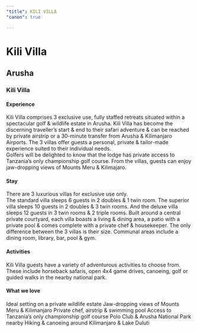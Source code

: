 ```yaml
---
"title": KILI VILLA
"canon": true

---
```


# Kili Villa
## Arusha
### Kili Villa

#### Experience
Kili Villa comprises 3 exclusive use, fully staffed retreats situated within a spectacular golf &amp; wildlife estate in Arusha.
Kili Villa has become the discerning traveller’s start &amp; end to their safari adventure &amp; can be reached by private airstrip or a 30-minute transfer from Arusha &amp; Kilimanjaro Airports.
The 3 villas offer guests a personal, private &amp; tailor-made experience suited to their individual needs.  
Golfers will be delighted to know that the lodge has private access to Tanzania’s only championship golf course.  From the villas, guests can enjoy jaw-dropping views of Mounts Meru &amp; Kilimajaro.

#### Stay
There are 3 luxurious villas for exclusive use only.  
The standard villa sleeps 6 guests in 2 doubles &amp; 1 twin room.  The superior villa sleeps 10 guests in 2 doubles &amp; 3 twin rooms.  And the deluxe villa sleeps 12 guests in 3 twin rooms &amp; 2 triple rooms. 
Built around a central private courtyard, each villa boasts a living &amp; dining area, a patio with a private pool &amp; comes complete with a private chef &amp; housekeeper.
The only difference between the 3 villas is their size.
Communal areas include a dining room, library, bar, pool &amp; gym.

#### Activities
Kili Villa guests have a variety of adventurous activities to choose from.
These include horseback safaris, open 4x4 game drives, canoeing, golf or guided walks in the nearby national park.


#### What we love
Ideal setting on a private wildlife estate
Jaw-dropping views of Mounts Meru &amp; Kilimanjaro
Private chef, airstrip &amp; swimming pool
Access to Tanzania’s only championship golf course
Polo Club &amp; Arusha National Park nearby
Hiking &amp; canoeing around Kilimanjaro &amp; Lake Duluti